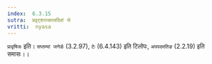```yaml
---
index:  6.3.15
sutra:  प्रवृट्शरत्कालदिवां जे
vritti:  nyasa
---
```


`प्रावृषिजः` इति। `सप्तम्यां जनेर्डः` (3.2.97), `टेः` (6.4.143) इति टिलोपः, `अपपदमतिङ` (2.2.19) इति समासः।।

